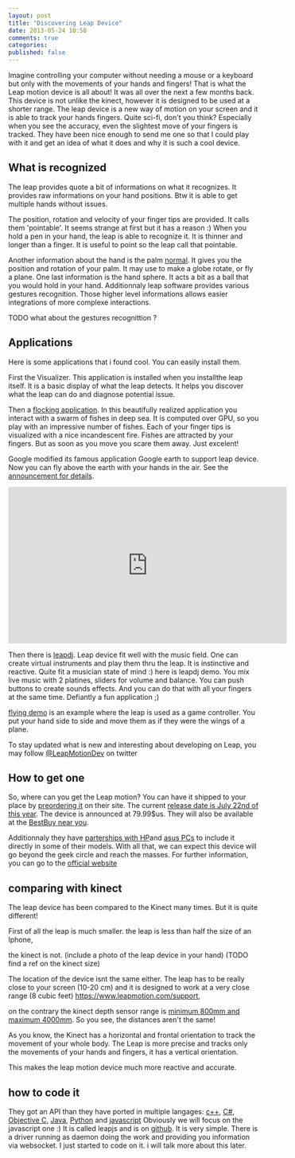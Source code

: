 ```yaml
---
layout: post
title: "Discovering Leap Device"
date: 2013-05-24 10:58
comments: true
categories: 
published: false
---
```



Imagine controlling your computer without needing a mouse or a keyboard but only with the 
movements of your hands and fingers! That is what the Leap motion device is all about! It was
all over the next a few months back. This device is not unlike the kinect, however it is
designed to be used at a shorter range. The leap device is a new way of motion on your
screen and it is able to track your hands fingers. Quite sci-fi, don't you think?
Especially when you see the accuracy, even the slightest move of your fingers is tracked.
They have been nice enough to send me one so that I could play with it and get an idea of
what it does and why it is such a cool device. 



## What is recognized
The leap provides quote a bit of informations on what it recognizes.
It provides raw informations on your hand positions.
Btw it is able to get multiple hands without issues. 

The position,  rotation and velocity of your finger tips are provided.
It calls them 'pointable'. It seems strange at first but it has a reason :)
When you hold a pen in your hand,  the leap is able to recognize it. 
It is thinner and longer than a finger.  It is useful to point so the leap call that pointable.

Another information about the hand is the palm [normal](http://en.wikipedia.org/wiki/Normal_\(geometry\)).
It gives you the position and rotation of your palm. It may use to make a globe rotate, or fly a plane. 
One last information is the hand sphere. It acts a bit as a ball that you would hold in your hand. 
Additionnaly leap software provides various gestures recognition. Those higher level informations allows easier integrations of more complexe interactions.

TODO what about the gestures recognittion ?

## Applications
Here is some applications that i found cool. You can easily install them.


First the Visualizer. This application is installed when you installthe leap itself. It is a basic display of what the leap detects. It helps you discover what the leap can do and diagnose potential issue. 

Then a [flocking application](https://developer.leapmotion.com/blog/new-demo-available-flocking). In this beautifully realized application you interact with a swarm of fishes in deep sea. It is computed over GPU, so you play with an impressive number of fishes. Each of your finger tips is visualized with a nice incandescent fire. Fishes are attracted by your fingers. But as soon as you move you scare them away. Just excelent!

Google modified its famous application Google earth to support leap device.  Now you can fly above the earth with your hands in the air. See the [announcement for details](http://www.theverge.com/2013/4/22/4246612/google-will-release-google-earth-app-for-leap-motion). 

<iframe width="560" height="315" src="http://www.youtube.com/embed/RebX7YEn3GQ" frameborder="0" allowfullscreen></iframe>

Then there is [leapdj](https://developer.leapmotion.com/downloads/leap-motion/leap-dj-demo). Leap device fit well with the music field. One can create virtual instruments and play them thru the leap. It is instinctive and reactive. Quite fit a musician state of mind :) here is leapdj demo. You mix live music with 2 platines, sliders for volume and balance.  You can push buttons to create sounds effects.  And you can do that with all your fingers at the same time. Defiantly a fun application ;)

[flying demo](https://developer.leapmotion.com/downloads/leap-motion/leap-flying-demo) is an example where the leap is used as a game controller.  You put your hand side to side and move them as if they were the wings of a plane. 

To stay updated what is new and interesting about developing on Leap, you may follow [@LeapMotionDev](https://twitter.com/LeapMotionDev) on twitter

## How to get one
So, where can you get the Leap motion? 
You can have it shipped to your place by [preordering it](https://www.leapmotion.com/preorder/new) on their site.
The current [release date is July 22nd of this year](http://blog.leapmotion.com/post/48872742284/release-date-update).
The device is announced at 79.99$us.
They will also be available at the [BestBuy near you](http://www.bestbuy.com/).


Additionnaly they have 
[parterships with HP](https://developer.leapmotion.com/blog/leap-motion-to-embed-3-d-motion-control-through-hp-collaboration)and 
[asus PCs](http://uk.ign.com/articles/2013/01/03/kinect-like-motion-tracking-coming-to-asus-pcs)
to include it directly in some of their models.
With all that, we can expect this device will go beyond the geek circle and reach the masses.
For further information, you can go to the [official website](https://www.leapmotion.com/)


## comparing with kinect

The leap device has been compared to the Kinect many times. But it is quite different!

First of all the leap is much smaller. the leap is less than half the size of an Iphone, 

the kinect is not.  (include a photo of the leap device in your hand) (TODO find a ref on the kinect size)

The location of the device isnt the same either. The leap has to be really close to your screen (10-20 cm) and it is  designed to work at a very close range (8 cubic feet) https://www.leapmotion.com/support, 

on the contrary the kinect depth sensor range is [minimum 800mm and maximum 4000mm](http://msdn.microsoft.com/en-us/library/hh438998.aspx). So you see, the distances aren't the same!

As you know, the Kinect has a horizontal and frontal orientation to track the movement of your whole body. The Leap is more precise and tracks only the movements of your hands and fingers, it has a vertical orientation. 

This makes the leap motion device much more reactive and accurate. 

## how to code it

They got an API than they have ported in multiple langages:
[c++](https://developer.leapmotion.com/documentation/guide/Sample_C++_Tutorial),
[C#](https://developer.leapmotion.com/documentation/guide/Sample_C%23_Tutorial),
[Objective C](https://developer.leapmotion.com/documentation/guide/Sample_ObjectiveC_Tutorial),
[Java](https://developer.leapmotion.com/documentation/guide/Sample_Java_Tutorial),
[Python](https://developer.leapmotion.com/documentation/guide/Sample_Python_Tutorial)
and 
[javascript](https://developer.leapmotion.com/documentation/guide/Sample_JavaScript_Tutorial)
Obviously we will focus on the javascript one :) It is called leapjs and is on [github](https://github.com/leapmotion/leapjs).
It is very simple. There is a driver running as daemon doing the work and providing you information via websocket.
I just started to code on it. i will talk more about this later.



